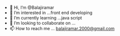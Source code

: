 - 👋 Hi, I’m @Balajiramar
- 👀 I’m interested in ...front end developing 
- 🌱 I’m currently learning ...java script 
- 💞️ I’m looking to collaborate on ...
- 📫 How to reach me ...
balajiramar.2000@gmail.com
<!---
Balajiramar/Balajiramar is a ✨ special ✨ repository because its `README.md` (this file) appears on your GitHub profile.
You can click the Preview link to take a look at your changes.
--->
